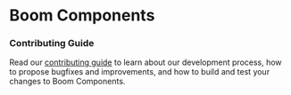 # Boom Components

### Contributing Guide

Read our [contributing guide](https://gitlab.com/alboom/boom-components/blob/master/CONTRIBUTING.md) to learn about our development process, how to propose bugfixes and improvements, and how to build and test your changes to Boom Components.
